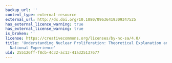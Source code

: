 ```yaml
---
backup_url: ''
content_type: external-resource
external_url: http://dx.doi.org/10.1080/09636419309347525
has_external_licence_warning: true
has_external_license_warning: true
is_broken: ''
license: https://creativecommons.org/licenses/by-nc-sa/4.0/
title: 'Understanding Nuclear Proliferation: Theoretical Explanation and China''s
  National Experience'
uid: 255126ff-f8cb-4c32-ac13-41a325137677
---
```

